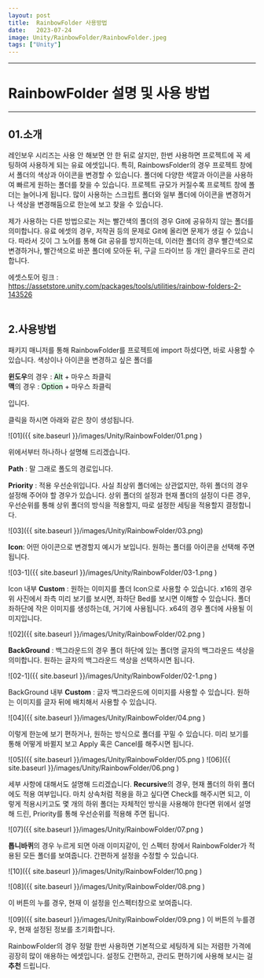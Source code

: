 ```yaml
---
layout: post
title:  RainbowFolder 사용방법
date:   2023-07-24
image: Unity/RainbowFolder/RainbowFolder.jpeg
tags: ["Unity"]
---
```




---
# RainbowFolder 설명 및 사용 방법
---

## 01.소개

레인보우 시리즈는 사용 안 해보면 안 한 뒤로 살지만, 한번 사용하면 프로젝트에 꼭 세팅하여 사용하게 되는 유료 에셋입니다.
특히, RainbowsFolder의 경우 프로젝트 창에서 폴더의 색상과 아이콘을 변경할 수 있습니다.
폴더에 다양한 색깔과 아이콘을 사용하여 빠르게 원하는 폴더를 찾을 수 있습니다.
프로젝트 규모가 커질수록 프로젝트 창에 폴더는 늘어나게 됩니다. 많이 사용하는 스크립트 폴더와 일부 폴더에 아이콘을 변경하거나
색상을 변경해둠으로 한눈에 보고 찾을 수 있습니다.

제가 사용하는 다른 방법으로는 저는 빨간색의 폴더의 경우 Git에 공유하지 않는 폴더를 의미합니다.
유료 에셋의 경우, 저작권 등의 문제로 Git에 올리면 문제가 생길 수 있습니다. 따라서 깃이 그 노어를 통해 Git 공유를 방지하는데,
이러한 폴더의 경우 빨간색으로 변경하거나, 빨간색으로 바꾼 폴더에 모아둔 뒤, 구글 드라이브 등 개인 클라우드로 관리합니다.

에셋스토어 링크 : <https://assetstore.unity.com/packages/tools/utilities/rainbow-folders-2-143526>
<br><br>
## 2.사용방법

패키지 매니저를 통해 RainbowFolder를 프로젝트에 import 하셨다면, 바로 사용할 수 있습니다.
색상이나 아이콘을 변경하고 싶은 폴더를

**윈도우**의 경우 : <mark style='background-color: #dcffe4'>Alt</mark> + 마우스 좌클릭<br>
**맥**의 경우 : <mark style='background-color: #dcffe4'>Option</mark> + 마우스 좌클릭

입니다.

클릭을 하시면 아래와 같은 창이 생성됩니다.

![01]({{ site.baseurl }}/images/Unity/RainbowFolder/01.png )
<br>

위에서부터 하나하나 설명해 드리겠습니다.

**Path** : 말 그래로 폴도의 경로입니다.

**Priority** : 적용 우선순위입니다. 사실 최상위 폴더에는 상관없지만, 하위 폴더의 경우 설정해 주어야 할 경우가 있습니다. 상위 폴더의 설정과 현재 폴더의 설정이 다른 경우, 우선순위를 통해 상위 폴더의 방식을 적용할지, 따로 설정한 세팅을 적용할지 결정합니다.

![03]({{ site.baseurl }}/images/Unity/RainbowFolder/03.png)

**Icon**: 어떤 아이콘으로 변경할지 예시가 보입니다. 원하는 폴더를 아이콘을 선택해 주면 됩니다.

![03-1]({{ site.baseurl }}/images/Unity/RainbowFolder/03-1.png )

Icon 내부 **Custom** : 원하는 이미지를 폴더 Icon으로 사용할 수 있습니다. x16의 경우 위 사진에서 좌측 미리 보기를 보시면, 좌하단 Bed를 보시면 이해할 수 있습니다. 폴더 좌하단에 작은 이미지를 생성하는데, 거기에 사용됩니다. x64의 경우 폴더에 사용될 이미지입니다.

![02]({{ site.baseurl }}/images/Unity/RainbowFolder/02.png )

**BackGround** : 백그라운드의 경우 폴더 하단에 있는 폴더명 글자의 백그라운드 색상을 의미합니다. 원하는 글자의 백그라운드 색상을 선택하시면 됩니다.

![02-1]({{ site.baseurl }}/images/Unity/RainbowFolder/02-1.png )

BackGround 내부 **Custom** : 글자 백그라운드에 이미지를 사용할 수 있습니다. 원하는 이미지를 글자 뒤에 배치해서 사용할 수 있습니다.

![04]({{ site.baseurl }}/images/Unity/RainbowFolder/04.png )

이렇게 한눈에 보기 편하거나, 원하는 방식으로 폴더를 꾸밀 수 있습니다. 미리 보기를 통해 어떻게 바뀔지 보고 Apply 혹은 Cancel를 해주시면 됩니다.

![05]({{ site.baseurl }}/images/Unity/RainbowFolder/05.png )
![06]({{ site.baseurl }}/images/Unity/RainbowFolder/06.png )

세부 사항에 대해서도 설명해 드리겠습니다.
**Recursive**의 경우, 현재 폴더의 하위 폴더에도 적용 여부입니다. 마치 상속처럼 적용을 하고 싶다면 Check를 해주시면 되고, 이렇게 적용시키고도 몇 개의 하위 폴더는 자체적인 방식을 사용해야 한다면 위에서 설명해 드린, Priority를 통해 우선순위를 적용해 주면 됩니다.

![07]({{ site.baseurl }}/images/Unity/RainbowFolder/07.png )

**톱니바퀴**의 경우 누르게 되면 아래 이미지같이, 인 스펙터 창에서 RainbowFolder가 적용된 모든 폴더를 보여줍니다. 간편하게 설정을 수정할 수 있습니다.

![10]({{ site.baseurl }}/images/Unity/RainbowFolder/10.png )

![08]({{ site.baseurl }}/images/Unity/RainbowFolder/08.png )

이 버튼의 누를 경우, 현재 이 설정을 인스펙터창으로 보여줍니다.

![09]({{ site.baseurl }}/images/Unity/RainbowFolder/09.png )
이 버튼의 누를경우, 현재 설정된 정보를 초기화합니다. 

RainbowFolder의 경우 정말 한번 사용하면 기본적으로 세팅하게 되는 저렴한 가격에 굉장히 많이 애용하는 에셋입니다.
설정도 간편하고, 관리도 편하기에 사용해 보시는 걸 **추천** 드립니다.


